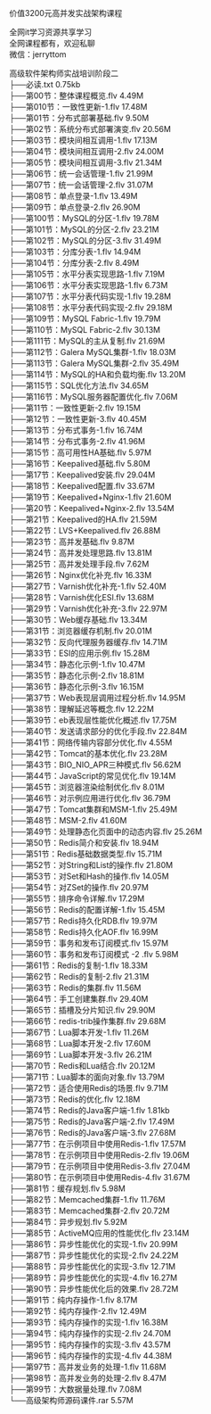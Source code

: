 价值3200元高并发实战架构课程

全网it学习资源共享学习<br>全网课程都有，欢迎私聊<br>微信：jerryttom<br>

高级软件架构师实战培训阶段二<br> ├──必读.txt 0.75kb<br> ├──第00节：整体课程概览.flv 4.49M<br> ├──第010节：一致性更新-1.flv 17.48M<br> ├──第01节：分布式部署基础.flv 9.50M<br> ├──第02节：系统分布式部署演变.flv 20.56M<br> ├──第03节：模块间相互调用-1.flv 17.13M<br> ├──第04节：模块间相互调用-2.flv 24.00M<br> ├──第05节：模块间相互调用-3.flv 21.34M<br> ├──第06节：统一会话管理-1.flv 21.99M<br> ├──第07节：统一会话管理-2.flv 31.07M<br> ├──第08节：单点登录-1.flv 13.49M<br> ├──第09节：单点登录-2.flv 26.90M<br> ├──第100节：MySQL的分区-1.flv 19.78M<br> ├──第101节：MySQL的分区-2.flv 23.21M<br> ├──第102节：MySQL的分区-3.flv 31.49M<br> ├──第103节：分库分表-1.flv 14.94M<br> ├──第104节：分库分表-2.flv 8.49M<br> ├──第105节：水平分表实现思路-1.flv 7.19M<br> ├──第106节：水平分表实现思路-1.flv 6.73M<br> ├──第107节：水平分表代码实现-1.flv 19.28M<br> ├──第108节：水平分表代码实现-2.flv 29.18M<br> ├──第109节：MySQL Fabric-1.flv 19.79M<br> ├──第110节：MySQL Fabric-2.flv 30.13M<br> ├──第111节：MySQL的主从复制.flv 21.69M<br> ├──第112节：Galera MySQL集群-1.flv 18.03M<br> ├──第113节：Galera MySQL集群-2.flv 35.49M<br> ├──第114节：MySQL的HA和负载均衡.flv 13.20M<br> ├──第115节：SQL优化方法.flv 34.65M<br> ├──第116节：MySQL服务器配置优化.flv 7.06M<br> ├──第11节：一致性更新-2.flv 19.15M<br> ├──第12节：一致性更新-3.flv 40.45M<br> ├──第13节：分布式事务-1.flv 16.74M<br> ├──第14节：分布式事务-2.flv 41.96M<br> ├──第15节：高可用性HA基础.flv 5.97M<br> ├──第16节：Keepalived基础.flv 5.80M<br> ├──第17节：Keepalived安装.flv 29.04M<br> ├──第18节：Keepalived配置.flv 33.67M<br> ├──第19节：Keepalived+Nginx-1.flv 21.60M<br> ├──第20节：Keepalived+Nginx-2.flv 13.54M<br> ├──第21节：Keepalived的HA.flv 21.59M<br> ├──第22节：LVS+Keepalived.flv 26.88M<br> ├──第23节：高并发基础.flv 9.87M<br> ├──第24节：高并发处理思路.flv 13.81M<br> ├──第25节：高并发处理手段.flv 7.62M<br> ├──第26节：Nginx优化补充.flv 16.33M<br> ├──第27节：Varnish优化补充-1.flv 52.40M<br> ├──第28节：Varnish优化ESI.flv 13.68M<br> ├──第29节：Varnish优化补充-3.flv 22.97M<br> ├──第30节：Web缓存基础.flv 13.34M<br> ├──第31节：浏览器缓存机制.flv 20.01M<br> ├──第32节：反向代理服务器缓存.flv 14.71M<br> ├──第33节：ESI的应用示例.flv 15.28M<br> ├──第34节：静态化示例-1.flv 10.47M<br> ├──第35节：静态化示例-2.flv 18.81M<br> ├──第36节：静态化示例-3.flv 16.15M<br> ├──第37节：Web表现层调用过程分析.flv 14.95M<br> ├──第38节：理解延迟等概念.flv 12.22M<br> ├──第39节：eb表现层性能优化概述.flv 17.75M<br> ├──第40节：发送请求部分的优化手段.flv 22.84M<br> ├──第41节：网络传输内容部分优化.flv 4.55M<br> ├──第42节：Tomcat的基本优化.flv 23.28M<br> ├──第43节：BIO_NIO_APR三种模式.flv 56.62M<br> ├──第44节：JavaScript的常见优化.flv 19.14M<br> ├──第45节：浏览器渲染绘制优化.flv 8.01M<br> ├──第46节：对示例应用进行优化.flv 36.79M<br> ├──第47节：Tomcat集群和MSM-1.flv 25.49M<br> ├──第48节：MSM-2.flv 41.60M<br> ├──第49节：处理静态化页面中的动态内容.flv 25.26M<br> ├──第50节：Redis简介和安装.flv 18.94M<br> ├──第51节：Redis基础数据类型.flv 15.71M<br> ├──第52节：对String和List的操作.flv 21.80M<br> ├──第53节：对Set和Hash的操作.flv 14.05M<br> ├──第54节：对ZSet的操作.flv 20.97M<br> ├──第55节：排序命令详解.flv 17.29M<br> ├──第56节：Redis的配置详解-1.flv 15.45M<br> ├──第57节：Redis持久化RDB.flv 19.97M<br> ├──第58节：Redis持久化AOF.flv 16.99M<br> ├──第59节：事务和发布订阅模式.flv 15.97M<br> ├──第60节：事务和发布订阅模式 -2 .flv 5.98M<br> ├──第61节：Redis的复制-1.flv 18.33M<br> ├──第62节：Redis的复制-2.flv 21.31M<br> ├──第63节：Redis的集群.flv 11.56M<br> ├──第64节：手工创建集群.flv 29.40M<br> ├──第65节：插槽及分片知识.flv 29.90M<br> ├──第66节：redis-trib操作集群.flv 29.68M<br> ├──第67节：Lua脚本开发-1.flv 11.26M<br> ├──第68节：Lua脚本开发-2.flv 17.60M<br> ├──第69节：Lua脚本开发-3.flv 26.21M<br> ├──第70节：Redis和Lua结合.flv 20.12M<br> ├──第71节：Lua脚本的面向对象.flv 13.79M<br> ├──第72节：适合使用Redis的场景.flv 9.71M<br> ├──第73节：Redis的优化.flv 12.18M<br> ├──第74节：Redis的Java客户端-1.flv 1.81kb<br> ├──第75节：Redis的Java客户端-2.flv 17.49M<br> ├──第76节：Redis的Java客户端-3.flv 27.68M<br> ├──第77节：在示例项目中使用Redis-1.flv 17.57M<br> ├──第78节：在示例项目中使用Redis-2.flv 19.06M<br> ├──第79节：在示例项目中使用Redis-3.flv 27.04M<br> ├──第80节：在示例项目中使用Redis-4.flv 31.67M<br> ├──第81节：缓存规划.flv 5.98M<br> ├──第82节：Memcached集群-1.flv 11.76M<br> ├──第83节：Memcached集群-2.flv 20.72M<br> ├──第84节：异步规划.flv 5.92M<br> ├──第85节：ActiveMQ应用的性能优化.flv 23.14M<br> ├──第86节：异步性能优化的实现-1.flv 20.99M<br> ├──第87节：异步性能优化的实现-2.flv 24.22M<br> ├──第88节：异步性能优化的实现-3.flv 12.71M<br> ├──第89节：异步性能优化的实现-4.flv 16.27M<br> ├──第90节：异步性能优化后的效果.flv 28.72M<br> ├──第91节：纯内存操作-1.flv 8.17M<br> ├──第92节：纯内存操作-2.flv 12.49M<br> ├──第93节：纯内存操作的实现-1.flv 16.38M<br> ├──第94节：纯内存操作的实现-2.flv 24.70M<br> ├──第95节：纯内存操作的实现-3.flv 43.57M<br> ├──第96节：纯内存操作的实现-4.flv 44.38M<br> ├──第97节：高并发业务的处理-1.flv 11.68M<br> ├──第98节：高并发业务的处理-2.flv 8.47M<br> ├──第99节：大数据量处理.flv 7.08M<br> └──高级架构师源码课件.rar 5.57M